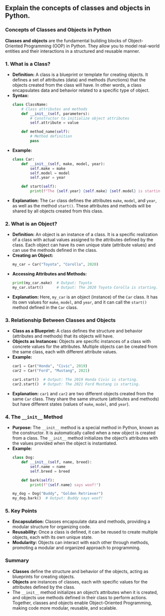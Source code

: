 ## Explain the concepts of classes and objects in Python.


### Concepts of Classes and Objects in Python

**Classes and objects** are the fundamental building blocks of Object-Oriented Programming (OOP) in Python. They allow you to model real-world entities and their interactions in a structured and reusable manner.

### 1. **What is a Class?**
   - **Definition:** A class is a blueprint or template for creating objects. It defines a set of attributes (data) and methods (functions) that the objects created from the class will have. In other words, a class encapsulates data and behavior related to a specific type of object.
   - **Syntax:**
     ```python
     class ClassName:
         # Class attributes and methods
         def __init__(self, parameters):
             # Constructor to initialize object attributes
             self.attribute = value

         def method_name(self):
             # Method definition
             pass
     ```
   - **Example:**
     ```python
     class Car:
         def __init__(self, make, model, year):
             self.make = make
             self.model = model
             self.year = year

         def start(self):
             print(f"The {self.year} {self.make} {self.model} is starting.")
     ```
   - **Explanation:** The `Car` class defines the attributes `make`, `model`, and `year`, as well as the method `start()`. These attributes and methods will be shared by all objects created from this class.

### 2. **What is an Object?**
   - **Definition:** An object is an instance of a class. It is a specific realization of a class with actual values assigned to the attributes defined by the class. Each object can have its own unique state (attribute values) and can use the methods defined in the class.
   - **Creating an Object:**
     ```python
     my_car = Car("Toyota", "Corolla", 2020)
     ```
   - **Accessing Attributes and Methods:**
     ```python
     print(my_car.make)  # Output: Toyota
     my_car.start()      # Output: The 2020 Toyota Corolla is starting.
     ```
   - **Explanation:** Here, `my_car` is an object (instance) of the `Car` class. It has its own values for `make`, `model`, and `year`, and it can call the `start()` method defined in the `Car` class.

### 3. **Relationship Between Classes and Objects**
   - **Class as a Blueprint:** A class defines the structure and behavior (attributes and methods) that its objects will have.
   - **Objects as Instances:** Objects are specific instances of a class with concrete values for the attributes. Multiple objects can be created from the same class, each with different attribute values.
   - **Example:**
     ```python
     car1 = Car("Honda", "Civic", 2019)
     car2 = Car("Ford", "Mustang", 2021)

     car1.start()  # Output: The 2019 Honda Civic is starting.
     car2.start()  # Output: The 2021 Ford Mustang is starting.
     ```
   - **Explanation:** `car1` and `car2` are two different objects created from the same `Car` class. They share the same structure (attributes and methods) but have different states (values of `make`, `model`, and `year`).

### 4. **The `__init__` Method**
   - **Purpose:** The `__init__` method is a special method in Python, known as the constructor. It is automatically called when a new object is created from a class. The `__init__` method initializes the object’s attributes with the values provided when the object is instantiated.
   - **Example:**
     ```python
     class Dog:
         def __init__(self, name, breed):
             self.name = name
             self.breed = breed

         def bark(self):
             print(f"{self.name} says woof!")

     my_dog = Dog("Buddy", "Golden Retriever")
     my_dog.bark()  # Output: Buddy says woof!
     ```

### 5. **Key Points**
   - **Encapsulation:** Classes encapsulate data and methods, providing a modular structure for organizing code.
   - **Reusability:** Once a class is defined, it can be reused to create multiple objects, each with its own unique state.
   - **Modularity:** Objects can interact with each other through methods, promoting a modular and organized approach to programming.

### Summary
- **Classes** define the structure and behavior of the objects, acting as blueprints for creating objects.
- **Objects** are instances of classes, each with specific values for the attributes defined by the class.
- The `__init__` method initializes an object’s attributes when it is created, and objects use methods defined in their class to perform actions. Together, classes and objects enable Object-Oriented Programming, making code more modular, reusable, and scalable.